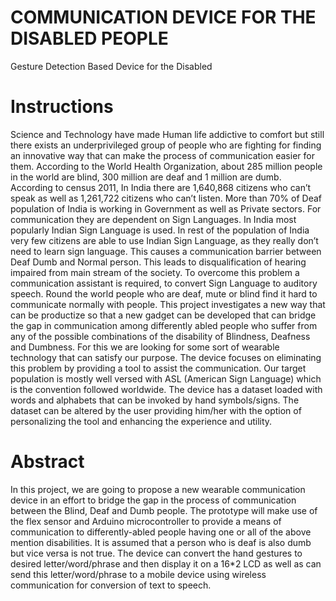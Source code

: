 # COMMUNICATION DEVICE FOR THE DISABLED PEOPLE
Gesture Detection Based Device for the Disabled


# Instructions
Science and Technology have made Human life addictive to comfort but still there exists an
underprivileged group of people who are fighting for finding an innovative way that can
make the process of communication easier for them. According to the World Health
Organization, about 285 million people in the world are blind, 300 million are deaf and 1
million are dumb. According to census 2011, In India there are 1,640,868 citizens who can’t
speak as well as 1,261,722 citizens who can’t listen. More than 70% of Deaf population of
India is working in Government as well as Private sectors. For communication they are
dependent on Sign Languages. In India most popularly Indian Sign Language is used. In rest
of the population of India very few citizens are able to use Indian Sign Language, as they
really don’t need to learn sign language. This causes a communication barrier between Deaf
Dumb and Normal person. This leads to disqualification of hearing impaired from main
stream of the society. To overcome this problem a communication assistant is required, to
convert Sign Language to auditory speech. Round the world people who are deaf, mute or
blind find it hard to communicate normally with people. This project investigates a new way
that can be productize so that a new gadget can be developed that can bridge the gap in
communication among differently abled people who suffer from any of the possible
combinations of the disability of Blindness, Deafness and Dumbness. For this we are looking
for some sort of wearable technology that can satisfy our purpose. The device focuses on
eliminating this problem by providing a tool to assist the communication. Our target
population is mostly well versed with ASL (American Sign Language) which is the
convention followed worldwide. The device has a dataset loaded with words and alphabets
that can be invoked by hand symbols/signs. The dataset can be altered by the user providing
him/her with the option of personalizing the tool and enhancing the experience and utility.

# Abstract
In this project, we are going to propose a new wearable communication device in an effort to
bridge the gap in the process of communication between the Blind, Deaf and Dumb people.
The prototype will make use of the flex sensor and Arduino microcontroller to provide a
means of communication to differently-abled people having one or all of the above mention
disabilities. It is assumed that a person who is deaf is also dumb but vice versa is not true. The
device can convert the hand gestures to desired letter/word/phrase and then display it on a
16*2 LCD as well as can send this letter/word/phrase to a mobile device using wireless
communication for conversion of text to speech.
